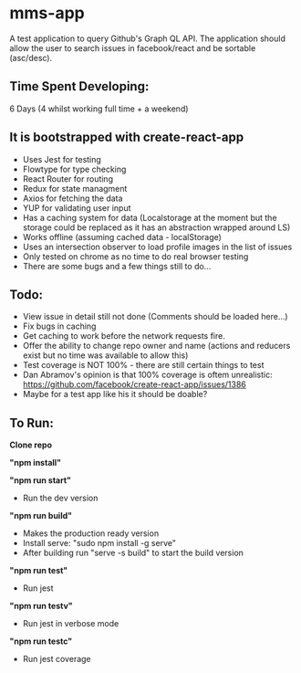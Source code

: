 # mms-app

A test application to query Github's Graph QL API. The application should allow the user to search issues in facebook/react and be sortable (asc/desc).

## Time Spent Developing:
6 Days (4 whilst working full time + a weekend) 

## It is bootstrapped with create-react-app
* Uses Jest for testing
* Flowtype for type checking
* React Router for routing
* Redux for state managment
* Axios for fetching the data
* YUP for validating user input
* Has a caching system for data (Localstorage at the moment but the storage could be replaced as it has an abstraction wrapped around LS)
* Works offline (assuming cached data - localStorage)
* Uses an intersection observer to load profile images in the list of issues
* Only tested on chrome as no time to do real browser testing
* There are some bugs and a few things still to do... 

## Todo:
* View issue in detail still not done (Comments should be loaded here...)
* Fix bugs in caching
* Get caching to work before the network requests fire.
* Offer the ability to change repo owner and name (actions and reducers exist but no time was available to allow this)
* Test coverage is NOT 100% - there are still certain things to test
* Dan Abramov's opinion is that 100% coverage is oftem unrealistic: https://github.com/facebook/create-react-app/issues/1386
* Maybe for a test app like his it should be doable?

## To Run:
**Clone repo**

**"npm install"**

**"npm run start"**
* Run the dev version

**"npm run build"**
* Makes the production ready version
* Install serve: "sudo npm install -g serve"
* After building run "serve -s build" to start the build version

**"npm run test"**
* Run jest

**"npm run testv"**
* Run jest in verbose mode

**"npm run testc"**
* Run jest coverage

